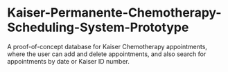# Kaiser-Permanente-Chemotherapy-Scheduling-System-Prototype
A proof-of-concept database for Kaiser Chemotherapy appointments, where the user can add and delete appointments, and also search for appointments by date or Kaiser ID number.
